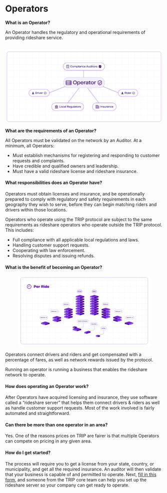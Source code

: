 # Operators

**What is an Operator?**

An Operator handles the regulatory and operational requirements of providing rideshare service.

[\
](https://private-user-images.githubusercontent.com/159361266/303765575-b3fa8637-ac99-4302-89ef-fbbf96789ab4.png?jwt=eyJhbGciOiJIUzI1NiIsInR5cCI6IkpXVCJ9.eyJpc3MiOiJnaXRodWIuY29tIiwiYXVkIjoicmF3LmdpdGh1YnVzZXJjb250ZW50LmNvbSIsImtleSI6ImtleTUiLCJleHAiOjE3MDc5MjY5MjUsIm5iZiI6MTcwNzkyNjYyNSwicGF0aCI6Ii8xNTkzNjEyNjYvMzAzNzY1NTc1LWIzZmE4NjM3LWFjOTktNDMwMi04OWVmLWZiYmY5Njc4OWFiNC5wbmc\_WC1BbXotQWxnb3JpdGhtPUFXUzQtSE1BQy1TSEEyNTYmWC1BbXotQ3JlZGVudGlhbD1BS0lBVkNPRFlMU0E1M1BRSzRaQSUyRjIwMjQwMjE0JTJGdXMtZWFzdC0xJTJGczMlMkZhd3M0X3JlcXVlc3QmWC1BbXotRGF0ZT0yMDI0MDIxNFQxNjAzNDVaJlgtQW16LUV4cGlyZXM9MzAwJlgtQW16LVNpZ25hdHVyZT0xZjI4MmE0Mzk4OGVlZDVmZmY1ZjVjMDcxOTc4ZGJhNTExMGQ0MzgxMDI0YjRkZDYwZGUxNGM5MmFhMDdhNGQ2JlgtQW16LVNpZ25lZEhlYWRlcnM9aG9zdCZhY3Rvcl9pZD0wJmtleV9pZD0wJnJlcG9faWQ9MCJ9.lw1b9ou9tJfQN-hds-TdKd4JPuabR\_nilPHdQBdjHiQ)![](<../.gitbook/assets/image (8).png>)

**What are the requirements of an Operator?**

All Operators must be validated on the network by an Auditor. At a minimum, all Operators:

* Must establish mechanisms for registering and responding to customer requests and complaints.
* Have credible and qualified owners and leadership.
* Must have a valid rideshare license and rideshare insurance.

#### **What responsibilities does an Operator have?**

Operators must obtain licenses and insurance, and be operationally prepared to comply with regulatory and safety requirements in each geography they wish to serve, before they can begin matching riders and drivers within those locations.

Operators who operate using the TRIP protocol are subject to the same requirements as rideshare operators who operate outside the TRIP protocol. This includes:

* Full compliance with all applicable local regulations and laws.
* Handling customer support requests.
* Cooperating with law enforcement.
* Resolving disputes and issuing refunds.

#### **What is the benefit of becoming an Operator?**

<figure><img src="../.gitbook/assets/image (7).png" alt=""><figcaption></figcaption></figure>

Operators connect drivers and riders and get compensated with a percentage of fares, as well as network rewards issued by the protocol.

Running an operator is running a business that enables the rideshare network to operate.

#### How does operating an Operator work?

After Operators have acquired licensing and insurance, they use software called a “rideshare server” that helps them connect drivers & riders as well as handle customer support requests. Most of the work involved is fairly automated and straightforward.

#### Can there be more than one operator in an area?

Yes. One of the reasons prices on TRIP are fairer is that multiple Operators can compete on pricing in any given area.

#### How do I get started?

The process will require you to get a license from your state, country, or municipality, and get all the required insurance. An auditor will then validate that your business is capable of and permitted to operate. Next, [fill in this form](https://44kus966t0o.typeform.com/to/YFyZeLuy), and someone from the TRIP core team can help you set up the rideshare server so your company can get ready to operate.
